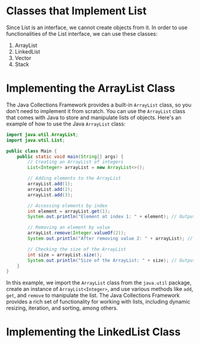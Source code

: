 # Classes that Implement List

Since List is an interface, we cannot create objects from it.
In order to use functionalities of the List interface, we can use these classes:
    
1. ArrayList
2. LinkedList
3. Vector
4. Stack

# Implementing the ArrayList Class 

The Java Collections Framework provides a built-in `ArrayList` class, so you don't need to implement it from scratch. You can use the `ArrayList` class that comes with Java to store and manipulate lists of objects. Here's an example of how to use the Java `ArrayList` class:

```java
import java.util.ArrayList;
import java.util.List;

public class Main {
    public static void main(String[] args) {
        // Creating an ArrayList of integers
        List<Integer> arrayList = new ArrayList<>();

        // Adding elements to the ArrayList
        arrayList.add(1);
        arrayList.add(2);
        arrayList.add(3);

        // Accessing elements by index
        int element = arrayList.get(1);
        System.out.println("Element at index 1: " + element); // Output: Element at index 1: 2

        // Removing an element by value
        arrayList.remove(Integer.valueOf(2));
        System.out.println("After removing value 2: " + arrayList); // Output: After removing value 2: [1, 3]

        // Checking the size of the ArrayList
        int size = arrayList.size();
        System.out.println("Size of the ArrayList: " + size); // Output: Size of the ArrayList: 2
    }
}
```

In this example, we import the `ArrayList` class from the `java.util` package, create an instance of `ArrayList<Integer>`, and use various methods like `add`, `get`, and `remove` to manipulate the list. The Java Collections Framework provides a rich set of functionality for working with lists, including dynamic resizing, iteration, and sorting, among others.

# Implementing the LinkedList Class 

